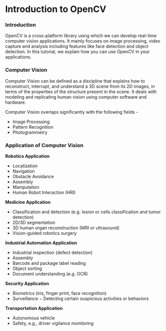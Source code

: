# Introduction to OpenCV

### Introduction

OpenCV is a cross-platform library using which we can develop real-time computer vision applications. It mainly focuses on image processing, video capture and analysis including features like face detection and object detection. In this tutorial, we explain how you can use OpenCV in your applications.

### Computer Vision

Computer Vision can be defined as a discipline that explains how to reconstruct, interrupt, and understand a 3D scene from its 2D images, in terms of the properties of the structure present in the scene. It deals with modeling and replicating human vision using computer software and hardware.

Computer Vision overlaps significantly with the following fields - 
* Image Processing 
* Pattern Recognition
* Photogrammetry

### Application of Computer Vision

**Robotics Application**
* Localization 
* Navigation
* Obstacle Avoidance
* Assembly
* Manipulation
* Human Robot Interaction (HRI)

**Medicine Application**
* Classification and detection (e.g. lesion or cells classification and tumor detection)
* 2D/3D segmentation
* 3D human organ reconstruction (MRI or ultrasound)
* Vision-guided robotics surgery

**Industrial Automation Application**
* Industrial inspection (defect detection)
* Assembly
* Barcode and package label reading
* Object sorting
* Document understanding (e.g. OCR)


**Security Application**
* Biometrics (iris, finger print, face recognition)
* Surveillance − Detecting certain suspicious activities or behaviors

**Transportation Application**
* Autonomous vehicle
* Safety, e.g., driver vigilance monitoring
